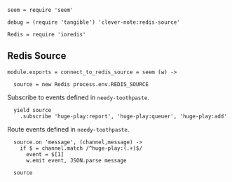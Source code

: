     seem = require 'seem'

    debug = (require 'tangible') 'clever-note:redis-source'

    Redis = require 'ioredis'

Redis Source
------------

    module.exports = connect_to_redis_source = seem (w) ->

      source = new Redis process.env.REDIS_SOURCE

Subscribe to events defined in `needy-toothpaste`.

      yield source
        .subscribe 'huge-play:report', 'huge-play:queuer', 'huge-play:add'

Route events defined in `needy-toothpaste`.

      source.on 'message', (channel,message) ->
        if $ = channel.match /^huge-play:(.+)$/
          event = $[1]
          w.emit event, JSON.parse message

      source
